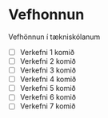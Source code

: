 # Vefhonnun
Vefhönnun í tækniskólanum

- [ ] Verkefni 1 komið
- [ ] Verkefni 2 komið
- [ ] Verkefni 3 komið
- [ ] Verkefni 4 komið
- [ ] Verkefni 5 komið
- [ ] Verkefni 6 komið
- [ ] Verkefni 7 komið